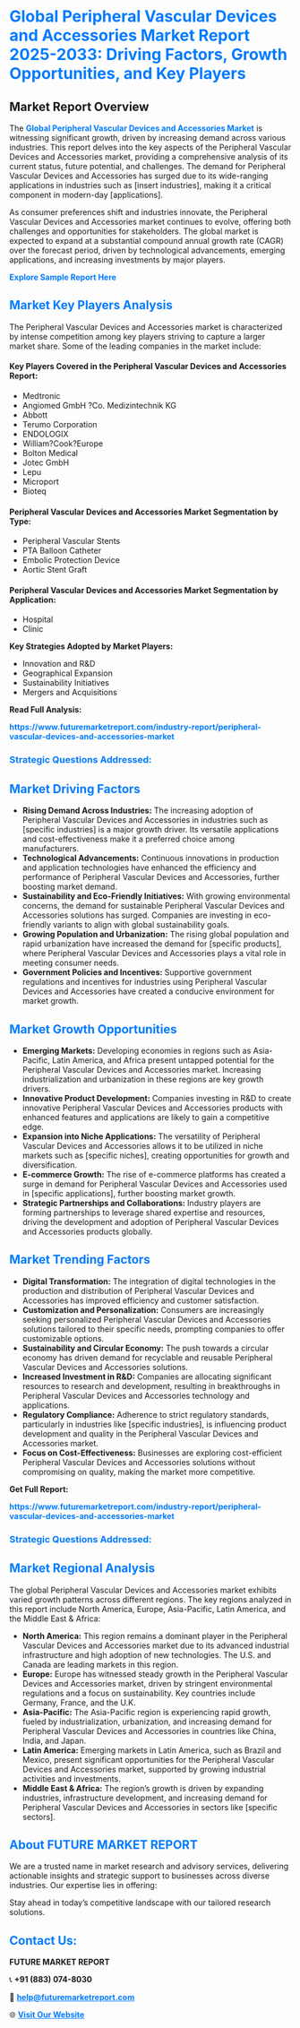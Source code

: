 <h1 style="color: #007BFF;">Global Peripheral Vascular Devices and Accessories Market Report 2025-2033: Driving Factors, Growth Opportunities, and Key Players</h1>

<section id="overview">
<h2>Market Report Overview</h2>
<p>The <a href="https://www.futuremarketreport.com/industry-report/peripheral-vascular-devices-and-accessories-market" style="color: #007BFF; text-decoration: none;"><strong>Global Peripheral Vascular Devices and Accessories Market</strong></a> is witnessing significant growth, driven by increasing demand across various industries. This report delves into the key aspects of the Peripheral Vascular Devices and Accessories market, providing a comprehensive analysis of its current status, future potential, and challenges. The demand for Peripheral Vascular Devices and Accessories has surged due to its wide-ranging applications in industries such as [insert industries], making it a critical component in modern-day [applications].</p>
<p>As consumer preferences shift and industries innovate, the Peripheral Vascular Devices and Accessories market continues to evolve, offering both challenges and opportunities for stakeholders. The global market is expected to expand at a substantial compound annual growth rate (CAGR) over the forecast period, driven by technological advancements, emerging applications, and increasing investments by major players.</p>
</section>

<section id="overview">
<p><a href="https://www.futuremarketreport.com/request-sample/reportId=106275" style="color: #007BFF; text-decoration: none;"><strong>Explore Sample Report Here</strong></a></p>
</section>

<section id="key-players">
<h2 style="color: #007BFF;">Market Key Players Analysis</h2>
<p>The Peripheral Vascular Devices and Accessories market is characterized by intense competition among key players striving to capture a larger market share. Some of the leading companies in the market include:</p>
<h4>Key Players Covered in the Peripheral Vascular Devices and Accessories Report:</h4>
<ul><li>Medtronic</li><li>Angiomed GmbH ?Co. Medizintechnik KG</li><li>Abbott</li><li>Terumo Corporation</li><li>ENDOLOGIX</li><li>William?Cook?Europe</li><li>Bolton Medical</li><li>Jotec GmbH</li><li>Lepu</li><li>Microport</li><li>Bioteq</li></ul>
<h4>Peripheral Vascular Devices and Accessories Market Segmentation by Type:</h4>
<ul><li>Peripheral Vascular Stents</li><li>PTA Balloon Catheter</li><li>Embolic Protection Device</li><li>Aortic Stent Graft</li></ul>

<h4>Peripheral Vascular Devices and Accessories Market Segmentation by Application:</h4>
<ul><li>Hospital</li><li>Clinic</li></ul>
<p><strong>Key Strategies Adopted by Market Players:</strong></p>
<ul>
<li>Innovation and R&D</li>
<li>Geographical Expansion</li>
<li>Sustainability Initiatives</li>
<li>Mergers and Acquisitions</li>
</ul>
</section>

<section>
<p><strong>Read Full Analysis: </strong></p><a href="https://www.futuremarketreport.com/industry-report/peripheral-vascular-devices-and-accessories-market" style="color: #007BFF; text-decoration: none;"><strong>https://www.futuremarketreport.com/industry-report/peripheral-vascular-devices-and-accessories-market</strong></a>
<h3 style="color: #007BFF;">Strategic Questions Addressed:</h3>
</section>

<section id="driving-factors">
<h2 style="color: #007BFF;">Market Driving Factors</h2>
<ul>
<li><strong>Rising Demand Across Industries:</strong> The increasing adoption of Peripheral Vascular Devices and Accessories in industries such as [specific industries] is a major growth driver. Its versatile applications and cost-effectiveness make it a preferred choice among manufacturers.</li>
<li><strong>Technological Advancements:</strong> Continuous innovations in production and application technologies have enhanced the efficiency and performance of Peripheral Vascular Devices and Accessories, further boosting market demand.</li>
<li><strong>Sustainability and Eco-Friendly Initiatives:</strong> With growing environmental concerns, the demand for sustainable Peripheral Vascular Devices and Accessories solutions has surged. Companies are investing in eco-friendly variants to align with global sustainability goals.</li>
<li><strong>Growing Population and Urbanization:</strong> The rising global population and rapid urbanization have increased the demand for [specific products], where Peripheral Vascular Devices and Accessories plays a vital role in meeting consumer needs.</li>
<li><strong>Government Policies and Incentives:</strong> Supportive government regulations and incentives for industries using Peripheral Vascular Devices and Accessories have created a conducive environment for market growth.</li>
</ul>
</section>

<section id="growth-opportunities">
<h2 style="color: #007BFF;">Market Growth Opportunities</h2>
<ul>
<li><strong>Emerging Markets:</strong> Developing economies in regions such as Asia-Pacific, Latin America, and Africa present untapped potential for the Peripheral Vascular Devices and Accessories market. Increasing industrialization and urbanization in these regions are key growth drivers.</li>
<li><strong>Innovative Product Development:</strong> Companies investing in R&D to create innovative Peripheral Vascular Devices and Accessories products with enhanced features and applications are likely to gain a competitive edge.</li>
<li><strong>Expansion into Niche Applications:</strong> The versatility of Peripheral Vascular Devices and Accessories allows it to be utilized in niche markets such as [specific niches], creating opportunities for growth and diversification.</li>
<li><strong>E-commerce Growth:</strong> The rise of e-commerce platforms has created a surge in demand for Peripheral Vascular Devices and Accessories used in [specific applications], further boosting market growth.</li>
<li><strong>Strategic Partnerships and Collaborations:</strong> Industry players are forming partnerships to leverage shared expertise and resources, driving the development and adoption of Peripheral Vascular Devices and Accessories products globally.</li>
</ul>
</section>

<section id="trending-factors">
<h2 style="color: #007BFF;">Market Trending Factors</h2>
<ul>
<li><strong>Digital Transformation:</strong> The integration of digital technologies in the production and distribution of Peripheral Vascular Devices and Accessories has improved efficiency and customer satisfaction.</li>
<li><strong>Customization and Personalization:</strong> Consumers are increasingly seeking personalized Peripheral Vascular Devices and Accessories solutions tailored to their specific needs, prompting companies to offer customizable options.</li>
<li><strong>Sustainability and Circular Economy:</strong> The push towards a circular economy has driven demand for recyclable and reusable Peripheral Vascular Devices and Accessories solutions.</li>
<li><strong>Increased Investment in R&D:</strong> Companies are allocating significant resources to research and development, resulting in breakthroughs in Peripheral Vascular Devices and Accessories technology and applications.</li>
<li><strong>Regulatory Compliance:</strong> Adherence to strict regulatory standards, particularly in industries like [specific industries], is influencing product development and quality in the Peripheral Vascular Devices and Accessories market.</li>
<li><strong>Focus on Cost-Effectiveness:</strong> Businesses are exploring cost-efficient Peripheral Vascular Devices and Accessories solutions without compromising on quality, making the market more competitive.</li>
</ul>
</section>

<section>
<p><strong>Get Full Report: </strong></p><a href="https://www.futuremarketreport.com/industry-report/peripheral-vascular-devices-and-accessories-market" style="color: #007BFF; text-decoration: none;"><strong>https://www.futuremarketreport.com/industry-report/peripheral-vascular-devices-and-accessories-market</strong></a>
<h3 style="color: #007BFF;">Strategic Questions Addressed:</h3>
</section>


<section id="regional-analysis">
<h2 style="color: #007BFF;">Market Regional Analysis</h2>
<p>The global Peripheral Vascular Devices and Accessories market exhibits varied growth patterns across different regions. The key regions analyzed in this report include North America, Europe, Asia-Pacific, Latin America, and the Middle East & Africa:</p>
<ul>
<li><strong>North America:</strong> This region remains a dominant player in the Peripheral Vascular Devices and Accessories market due to its advanced industrial infrastructure and high adoption of new technologies. The U.S. and Canada are leading markets in this region.</li>
<li><strong>Europe:</strong> Europe has witnessed steady growth in the Peripheral Vascular Devices and Accessories market, driven by stringent environmental regulations and a focus on sustainability. Key countries include Germany, France, and the U.K.</li>
<li><strong>Asia-Pacific:</strong> The Asia-Pacific region is experiencing rapid growth, fueled by industrialization, urbanization, and increasing demand for Peripheral Vascular Devices and Accessories in countries like China, India, and Japan.</li>
<li><strong>Latin America:</strong> Emerging markets in Latin America, such as Brazil and Mexico, present significant opportunities for the Peripheral Vascular Devices and Accessories market, supported by growing industrial activities and investments.</li>
<li><strong>Middle East & Africa:</strong> The region’s growth is driven by expanding industries, infrastructure development, and increasing demand for Peripheral Vascular Devices and Accessories in sectors like [specific sectors].</li>
</ul>
</section>

<footer>
<h2 style="color: #007BFF;">About FUTURE MARKET REPORT</h2>
<p>We are a trusted name in market research and advisory services, delivering actionable insights and strategic support to businesses across diverse industries. Our expertise lies in offering:</p>

<p>Stay ahead in today’s competitive landscape with our tailored research solutions.</p>

<h2 style="color: #007BFF;">Contact Us:</h2>
<p><strong>FUTURE MARKET REPORT</strong></p>
<p>📞 <strong>+91 (883) 074-8030</strong></p>
<p>📧 <strong><a href="mailto:help@futuremarketreport.com" style="color: #007BFF;">help@futuremarketreport.com</a></strong></p>
<p>🌐 <strong><a href="https://www.futuremarketreport.com/" style="color: #007BFF;">Visit Our Website</a></strong></p>
</footer>